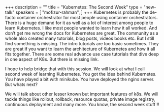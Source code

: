 +++
description = ""
title = "Kubernetes: The Second Week"
type = "new-talk"
speakers = [
        "mofizur-rahman",
]
+++
Kubernetes is probably the de-facto container orchestrator for most people using container orchestrators. There is a huge demand for it as well as a lot of interest among people to learn Kubernetes. I like most people wanted to learn how it all worked. And don’t get me wrong the docs for Kubernetes are great. The community as a whole also created many tutorials, blog posts, videos books etc. But I still find something is missing. The intro tutorials are too basic sometimes. They are great if you want to learn the architecture of Kubernetes and how it all fits together. There are some real advance use case tutorials that dive deep in one aspect of K8s. But there is missing link.

I hope to help bridge that with this session. We will look at what I call second week of learning Kubernetes. You got the idea behind Kubernetes. You have played a bit with minikube. You have deployed the nginx server. But whats next?

We will talk about other lesser known but important features of k8s. We will tackle things like rollout, rollback, resource quotas, private image registry, continuous deployment and many more. You know, the second week stuff !!